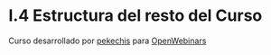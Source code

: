 # I.4 Estructura del resto del Curso

Curso desarrollado por [pekechis](http://github.com/pekechis) para [OpenWebinars](https://openwebinars.net/)
